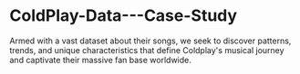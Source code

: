 # ColdPlay-Data---Case-Study
Armed with a vast dataset about their songs, we seek to discover patterns, trends, and unique characteristics that define Coldplay's musical journey and captivate their massive fan base worldwide.
